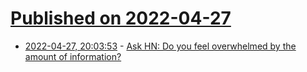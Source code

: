 # [Published on 2022-04-27](index.md)

* [2022-04-27, 20:03:53](https://news.ycombinator.com/item?id=31185038) - [Ask HN: Do you feel overwhelmed by the amount of information?](https://news.ycombinator.com/item?id=31185038)
